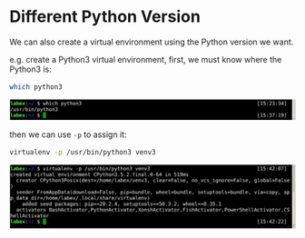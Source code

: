# Different Python Version

We can also create a virtual environment using the Python version we want.

e.g. create a Python3 virtual environment, first, we must know where the Python3 is:

```bash
which python3
```

![3-1](assets/lab-python-virtual-env-3-1.png)

then we can use `-p` to assign it:

```bash
virtualenv -p /usr/bin/python3 venv3
```

![3-2](assets/lab-python-virtual-env-3-2.png)
